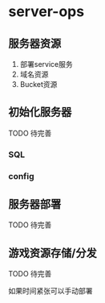 # server-ops

## 服务器资源

1. 部署service服务
2. 域名资源
3. Bucket资源

## 初始化服务器

TODO 待完善

### SQL

### config

## 服务器部署

TODO 待完善

## 游戏资源存储/分发

TODO 待完善

如果时间紧张可以手动部署